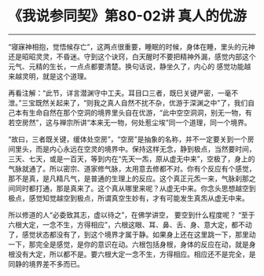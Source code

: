 # 《我说参同契》第80-02讲 真人的优游

------

“寝寐神相抱，觉悟候存亡”，这两点很重要，睡眠的时候，身体在睡，里头的元神还是昭昭灵灵，不昏迷。守到这个诀窍，白天醒时不要把精神外漏，感觉内部这个元气、元精的生长，一点点都要清楚。换句话说，静坐久了，内心的 感觉功能越来越灵明，就是这个道理。

再看注解：“此节，详言潜渊守中工夫。耳目口三者，既巳关键严密，一毫不泄。”三宝既然关起来了，“则我之真人自然不扰不杂，优游于深渊之中”了，我们自己本有生命自然在那个空洞的境界里头自在优游，“此中空空洞洞，别无一物，有若空房然”，这与禅宗所讲“本来无一物，何处惹尘埃”同一个道理，同一个境界。

“故曰，三者既关键，缓体处空房”，“空房”是抽象的名称，并不一定要关到一个房间里头，而是内心永远在空灵的境界中。保持这样无念，静到极点，当然要时间，三天、七天，或是一百天，等到内在“先天一炁，原从虚无中来”，空极了，身上的气脉就通了。所以密宗、道家修气脉，太用意去修都不对。你有个反应有个感觉，那不是真，是凡精凡气，是普通的生理上的反应。这个真正元炁一来，气脉刹那之间同时都打通，那是真来了。这个真从哪里来呢？从虚无中来。你念头思想越空到极点，感觉知觉越空到极点，所谓真空生妙有，才有可能发生真炁从虚无中来。

所以修道的人“必委致其志，虚以待之”，在佛学讲空， 要空到什么程度呢？ “至于六根大定，一念不生，方得相应”，六根这眼、耳、鼻、舌、身、意大定，都不动了，感觉状态都没有了，到这个境界才属于静。如果身上还在这里跳一下，那里动一下，那完全是感觉，是你的意识在动。六根包括身根，身体的反应在动，就是身根没有大定，所以都不是。要六根大定一念不生，方得相应。相应还不是完全，是同静的境界差不多而已。